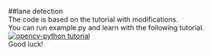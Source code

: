 ##lane detection  
The code is based on the tutorial with modifications.  
You can run example.py and learn with the following tutorial.
[![opencv-python tutorial](http://img.youtube.com/vi/eLTLtUVuuy4/0.jpg)](https://www.youtube.com/watch?v=eLTLtUVuuy4)  
Good luck!